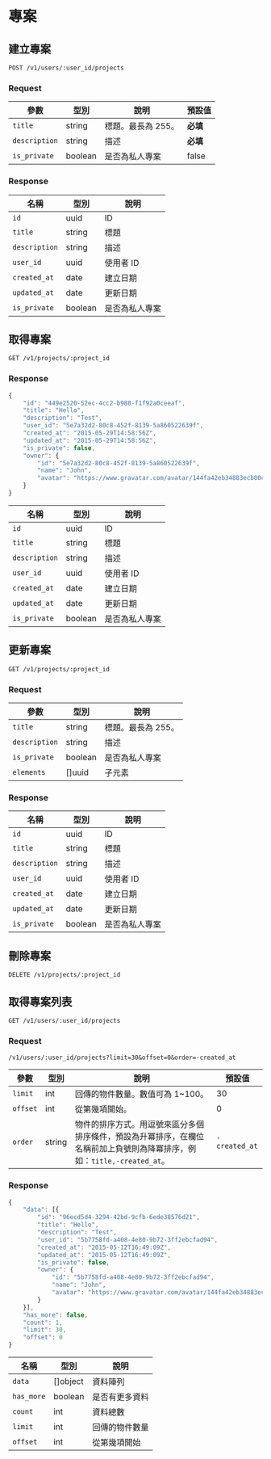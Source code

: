 # 專案

## 建立專案

```
POST /v1/users/:user_id/projects
```

### Request

參數 | 型別 | 說明 | 預設值
--- | --- | --- | ---
`title` | string | 標題。最長為 255。| **必填**
`description` | string | 描述 | **必填**
`is_private` | boolean | 是否為私人專案 | false

### Response

名稱 | 型別 | 說明
--- | --- | ---
`id` | uuid | ID
`title` | string | 標題
`description` | string | 描述
`user_id` | uuid | 使用者 ID
`created_at` | date | 建立日期
`updated_at` | date | 更新日期
`is_private` | boolean | 是否為私人專案

## 取得專案

```
GET /v1/projects/:project_id
```

### Response

``` js
{
    "id": "449e2520-52ec-4cc2-b988-f1f92a0ceeaf",
    "title": "Hello",
    "description": "Test",
    "user_id": "5e7a32d2-80c8-452f-8139-5a860522639f",
    "created_at": "2015-05-29T14:58:56Z",
    "updated_at": "2015-05-29T14:58:56Z",
    "is_private": false,
    "owner": {
        "id": "5e7a32d2-80c8-452f-8139-5a860522639f",
        "name": "John",
        "avatar": "https://www.gravatar.com/avatar/144fa42eb34883ecb00cbc3f81a060a1"
    }
}
```

名稱 | 型別 | 說明
--- | --- | ---
`id` | uuid | ID
`title` | string | 標題
`description` | string | 描述
`user_id` | uuid | 使用者 ID
`created_at` | date | 建立日期
`updated_at` | date | 更新日期
`is_private` | boolean | 是否為私人專案

## 更新專案

```
GET /v1/projects/:project_id
```

### Request

參數 | 型別 | 說明
--- | --- | ---
`title` | string | 標題。最長為 255。
`description` | string | 描述
`is_private` | boolean | 是否為私人專案
`elements` | []uuid | 子元素

### Response

名稱 | 型別 | 說明
--- | --- | ---
`id` | uuid | ID
`title` | string | 標題
`description` | string | 描述
`user_id` | uuid | 使用者 ID
`created_at` | date | 建立日期
`updated_at` | date | 更新日期
`is_private` | boolean | 是否為私人專案

## 刪除專案

```
DELETE /v1/projects/:project_id
```

## 取得專案列表

```
GET /v1/users/:user_id/projects
```

### Request

```
/v1/users/:user_id/projects?limit=30&offset=0&order=-created_at
```

參數 | 型別 | 說明 | 預設值
--- | --- | --- | ---
`limit` | int | 回傳的物件數量。數值可為 1~100。 | 30
`offset` | int | 從第幾項開始。 | 0
`order` | string | 物件的排序方式。用逗號來區分多個排序條件，預設為升冪排序，在欄位名稱前加上負號則為降冪排序，例如：`title,-created_at`。 | `-created_at`

### Response

``` js
{
    "data": [{
        "id": "96ecd5d4-3294-42bd-9cfb-6ede38576d21",
        "title": "Hello",
        "description": "Test",
        "user_id": "5b7758fd-a408-4e80-9b72-3ff2ebcfad94",
        "created_at": "2015-05-12T16:49:09Z",
        "updated_at": "2015-05-12T16:49:09Z",
        "is_private": false,
        "owner": {
            "id": "5b7758fd-a408-4e80-9b72-3ff2ebcfad94",
            "name": "John",
            "avatar": "https://www.gravatar.com/avatar/144fa42eb34883ecb00cbc3f81a060a1"
        }
    }],
    "has_more": false,
    "count": 1,
    "limit": 30,
    "offset": 0
}
```

名稱 | 型別 | 說明
--- | --- | ---
`data` | []object | 資料陣列
`has_more` | boolean | 是否有更多資料
`count` | int | 資料總數
`limit` | int | 回傳的物件數量
`offset` | int | 從第幾項開始